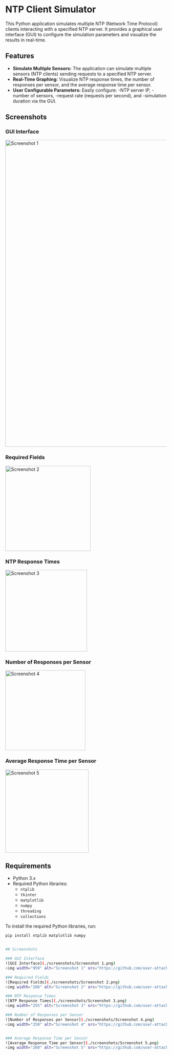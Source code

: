 # NTP Client Simulator

This Python application simulates multiple NTP (Network Time Protocol) clients interacting with a specified NTP server. It provides a graphical user interface (GUI) to configure the simulation parameters and visualize the results in real-time.

## Features

- **Simulate Multiple Sensors:** 
  The application can simulate multiple sensors (NTP clients) sending requests to a specified NTP server.
- **Real-Time Graphing:**
  Visualize NTP response times, the number of responses per sensor, and the average response time per sensor.
- **User Configurable Parameters:**
  Easily configure:
  -NTP server IP,
  -number of sensors,
  -request rate (requests per second), and
  -simulation duration via the GUI.

## Screenshots

### GUI Interface
<img width="959" alt="Screenshot 1" src="https://github.com/user-attachments/assets/0373673f-6584-4450-9d05-e5d5297d3b4f">

### Required Fields 
<img width="266" alt="Screenshot 2" src="https://github.com/user-attachments/assets/d488c5d3-1845-4d13-89bc-9b85318a502c">

### NTP Response Times
<img width="255" alt="Screenshot 3" src="https://github.com/user-attachments/assets/22dd6429-f579-4e11-b224-1eb95c063d17">

### Number of Responses per Sensor
<img width="250" alt="Screenshot 4" src="https://github.com/user-attachments/assets/331a1ccd-c4f6-4049-be17-ade10a6f80c6">


### Average Response Time per Sensor
<img width="260" alt="Screenshot 5" src="https://github.com/user-attachments/assets/7ab4fbbe-341b-434f-a1a4-ebab1ed46a15">


## Requirements

- Python 3.x
- Required Python libraries:
  - `ntplib`
  - `tkinter`
  - `matplotlib`
  - `numpy`
  - `threading`
  - `collections`

To install the required Python libraries, run:

```bash
pip install ntplib matplotlib numpy


## Screenshots

### GUI Interface
![GUI Interface](./screenshots/Screenshot 1.png)
<img width="959" alt="Screenshot 1" src="https://github.com/user-attachments/assets/0373673f-6584-4450-9d05-e5d5297d3b4f">

### Required Fields 
![Required Fields](./screenshots/Screenshot 2.png)
<img width="266" alt="Screenshot 2" src="https://github.com/user-attachments/assets/d488c5d3-1845-4d13-89bc-9b85318a502c">

### NTP Response Times
![NTP Response Times](./screenshots/Screenshot 3.png)
<img width="255" alt="Screenshot 3" src="https://github.com/user-attachments/assets/22dd6429-f579-4e11-b224-1eb95c063d17">

### Number of Responses per Sensor
![Number of Responses per Sensor](./screenshots/Screenshot 4.png)
<img width="250" alt="Screenshot 4" src="https://github.com/user-attachments/assets/331a1ccd-c4f6-4049-be17-ade10a6f80c6">


### Average Response Time per Sensor
![Average Response Time per Sensor](./screenshots/Screenshot 5.png)
<img width="260" alt="Screenshot 5" src="https://github.com/user-attachments/assets/7ab4fbbe-341b-434f-a1a4-ebab1ed46a15">
